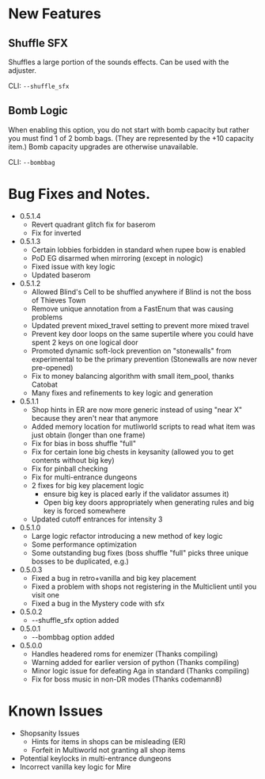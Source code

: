 # New Features

## Shuffle SFX

Shuffles a large portion of the sounds effects. Can be used with the adjuster.

CLI: ```--shuffle_sfx```
 
## Bomb Logic 

When enabling this option, you do not start with bomb capacity but rather you must find 1 of 2 bomb bags. (They are represented by the +10 capacity item.) Bomb capacity upgrades are otherwise unavailable.
 
CLI: ```--bombbag```


# Bug Fixes and Notes.

* 0.5.1.4
	* Revert quadrant glitch fix for baserom
	* Fix for inverted
* 0.5.1.3
	* Certain lobbies forbidden in standard when rupee bow is enabled
	* PoD EG disarmed when mirroring (except in nologic)
	* Fixed issue with key logic
	* Updated baserom
* 0.5.1.2
	* Allowed Blind's Cell to be shuffled anywhere if Blind is not the boss of Thieves Town
	* Remove unique annotation from a FastEnum that was causing problems
	* Updated prevent mixed_travel setting to prevent more mixed travel
	* Prevent key door loops on the same supertile where you could have spent 2 keys on one logical door
	* Promoted dynamic soft-lock prevention on "stonewalls" from experimental to be the primary prevention (Stonewalls are now never pre-opened)
	* Fix to money balancing algorithm with small item_pool, thanks Catobat
	* Many fixes and refinements to key logic and generation	
* 0.5.1.1
	* Shop hints in ER are now more generic instead of using "near X" because they aren't near that anymore
	* Added memory location for mutliworld scripts to read what item was just obtain (longer than one frame)
	* Fix for bias in boss shuffle "full"
	* Fix for certain lone big chests in keysanity (allowed you to get contents without big key)
	* Fix for pinball checking
	* Fix for multi-entrance dungeons
	* 2 fixes for big key placement logic
		* ensure big key is placed early if the validator assumes it)
		* Open big key doors appropriately when generating rules and big key is forced somewhere
	* Updated cutoff entrances for intensity 3
* 0.5.1.0
	* Large logic refactor introducing a new method of key logic 
	* Some performance optimization
	* Some outstanding bug fixes (boss shuffle "full" picks three unique bosses to be duplicated, e.g.)
* 0.5.0.3
	* Fixed a bug in retro+vanilla and big key placement
	* Fixed a problem with shops not registering in the Multiclient until you visit one
	* Fixed a bug in the Mystery code with sfx
* 0.5.0.2
	* --shuffle_sfx option added 
* 0.5.0.1
	* --bombbag option added 
* 0.5.0.0
	* Handles headered roms for enemizer (Thanks compiling)
	* Warning added for earlier version of python (Thanks compiling)
	* Minor logic issue for defeating Aga in standard (Thanks compiling)
	* Fix for boss music in non-DR modes (Thanks codemann8)

# Known Issues

* Shopsanity Issues
	* Hints for items in shops can be misleading (ER)
	* Forfeit in Multiworld not granting all shop items
* Potential keylocks in multi-entrance dungeons
* Incorrect vanilla key logic for Mire